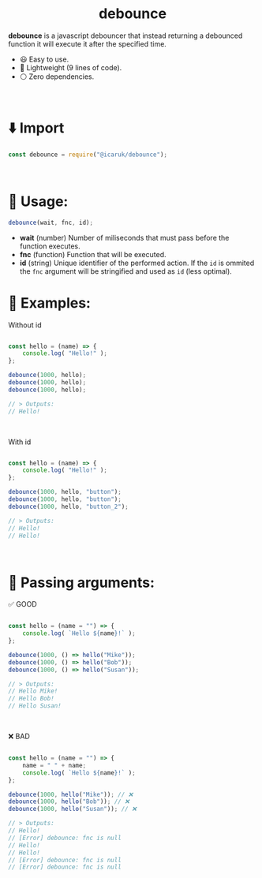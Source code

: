 <div style="text-align:center">
	<h1> debounce </h1>
</div>



**debounce** is a javascript debouncer that instead returning a debounced function it will execute it after the specified time.

- 😃 Easy to use.
- 🚀 Lightweight (9 lines of code).
- ⚪️ Zero dependencies.



<br>



# ⬇️ Import

```js
const debounce = require("@icaruk/debounce");
```



<br>



# 🧭 Usage:

```js
debounce(wait, fnc, id);
```

- **wait** (number)
	Number of miliseconds that must pass before the function executes.
- **fnc** (function)
	Function that will be executed.
- **id** (string)
	Unique identifier of the performed action. If the `id` is ommited the `fnc` argument will be stringified and used as `id` (less optimal).



# 🔮 Examples:


Without id
```js

const hello = (name) => {
	console.log( "Hello!" );
};

debounce(1000, hello);
debounce(1000, hello);
debounce(1000, hello);

// > Outputs:
// Hello!

```
<br>



With id

```js

const hello = (name) => {
	console.log( "Hello!" );
};

debounce(1000, hello, "button");
debounce(1000, hello, "button");
debounce(1000, hello, "button_2");

// > Outputs:
// Hello!
// Hello!


```



<br>



# 🔮 Passing arguments:

✅ GOOD
```js

const hello = (name = "") => {
	console.log( `Hello ${name}!` );
};

debounce(1000, () => hello("Mike"));
debounce(1000, () => hello("Bob"));
debounce(1000, () => hello("Susan"));

// > Outputs:
// Hello Mike!
// Hello Bob!
// Hello Susan!

```
<br>



❌ BAD
```js

const hello = (name = "") => {
	name = " " + name;
	console.log( `Hello ${name}!` );
};

debounce(1000, hello("Mike")); // ❌
debounce(1000, hello("Bob")); // ❌
debounce(1000, hello("Susan")); // ❌

// > Outputs:
// Hello!
// [Error] debounce: fnc is null
// Hello!
// Hello!
// [Error] debounce: fnc is null
// [Error] debounce: fnc is null

```


